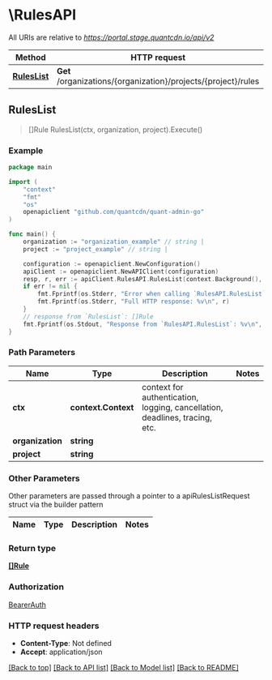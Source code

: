 # \RulesAPI

All URIs are relative to *https://portal.stage.quantcdn.io/api/v2*

Method | HTTP request | Description
------------- | ------------- | -------------
[**RulesList**](RulesAPI.md#RulesList) | **Get** /organizations/{organization}/projects/{project}/rules | 



## RulesList

> []Rule RulesList(ctx, organization, project).Execute()



### Example

```go
package main

import (
	"context"
	"fmt"
	"os"
	openapiclient "github.com/quantcdn/quant-admin-go"
)

func main() {
	organization := "organization_example" // string | 
	project := "project_example" // string | 

	configuration := openapiclient.NewConfiguration()
	apiClient := openapiclient.NewAPIClient(configuration)
	resp, r, err := apiClient.RulesAPI.RulesList(context.Background(), organization, project).Execute()
	if err != nil {
		fmt.Fprintf(os.Stderr, "Error when calling `RulesAPI.RulesList``: %v\n", err)
		fmt.Fprintf(os.Stderr, "Full HTTP response: %v\n", r)
	}
	// response from `RulesList`: []Rule
	fmt.Fprintf(os.Stdout, "Response from `RulesAPI.RulesList`: %v\n", resp)
}
```

### Path Parameters


Name | Type | Description  | Notes
------------- | ------------- | ------------- | -------------
**ctx** | **context.Context** | context for authentication, logging, cancellation, deadlines, tracing, etc.
**organization** | **string** |  | 
**project** | **string** |  | 

### Other Parameters

Other parameters are passed through a pointer to a apiRulesListRequest struct via the builder pattern


Name | Type | Description  | Notes
------------- | ------------- | ------------- | -------------



### Return type

[**[]Rule**](Rule.md)

### Authorization

[BearerAuth](../README.md#BearerAuth)

### HTTP request headers

- **Content-Type**: Not defined
- **Accept**: application/json

[[Back to top]](#) [[Back to API list]](../README.md#documentation-for-api-endpoints)
[[Back to Model list]](../README.md#documentation-for-models)
[[Back to README]](../README.md)


